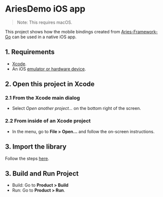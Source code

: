 # AriesDemo iOS app

> Note: This requires macOS.

This project shows how the mobile bindings created from [Aries-Framework-Go](https://github.com/hyperledger/aries-framework-go) can be used in a native iOS app.

## 1. Requirements

- [Xcode](https://developer.apple.com/xcode/).
- An iOS [emulator or hardware device](https://developer.apple.com/documentation/xcode/running_your_app_in_the_simulator_or_on_a_device?language=objc).

## 2. Open this project in Xcode

### 2.1 From the Xcode main dialog
- Select _Open another project..._ on the bottom right of the screen.

### 2.2 From inside of an Xcode project
- In the menu, go to **File > Open...** and follow the on-screen instructions.

## 3. Import the library

Follow the steps [here](https://github.com/hyperledger/aries-framework-go/tree/main/cmd/aries-agent-mobile).

## 3. Build and Run Project

- Build: Go to **Product > Build**
- Run: Go to **Product > Run**.
